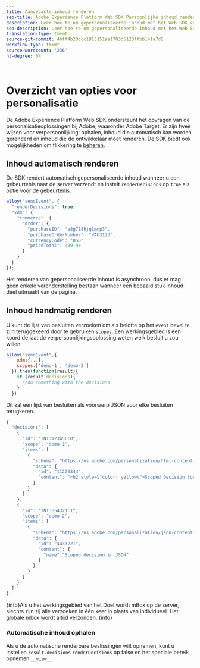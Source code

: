 ```yaml
---
title: Aangepaste inhoud renderen
seo-title: Adobe Experience Platform Web SDK Persoonlijke inhoud renderen
description: Leer hoe te om gepersonaliseerde inhoud met het Web SDK van het Platform van de Ervaring terug te geven
seo-description: Leer hoe te om gepersonaliseerde inhoud met het Web SDK van het Platform van de Ervaring terug te geven
translation-type: tm+mt
source-git-commit: 4bff4b20ccc1913151aa1783d5123ffbb141a7d0
workflow-type: tm+mt
source-wordcount: '236'
ht-degree: 0%

---
```



# Overzicht van opties voor personalisatie

De Adobe Experience Platform Web SDK ondersteunt het opvragen van de personalisatieoplossingen bij Adobe, waaronder Adobe Target. Er zijn twee wijzen voor verpersoonlijking: ophalen, inhoud die automatisch kan worden gerenderd en inhoud die de ontwikkelaar moet renderen. De SDK biedt ook mogelijkheden om flikkering te [beheren](../../edge/solution-specific/target/flicker-management.md).

## Inhoud automatisch renderen

De SDK rendert automatisch gepersonaliseerde inhoud wanneer u een gebeurtenis naar de server verzendt en instelt `renderDecisions` op `true` als optie voor de gebeurtenis.

```javascript
alloy("sendEvent", {
  "renderDecisions": true,
  "xdm": {
    "commerce": {
      "order": {
        "purchaseID": "a8g784hjq1mnp3",
        "purchaseOrderNumber": "VAU3123",
        "currencyCode": "USD",
        "priceTotal": 999.98
      }
    }
  }
});
```

Het renderen van gepersonaliseerde inhoud is asynchroon, dus er mag geen enkele veronderstelling bestaan wanneer een bepaald stuk inhoud deel uitmaakt van de pagina.

## Inhoud handmatig renderen

U kunt de lijst van besluiten verzoeken om als belofte op het `event` bevel te zijn teruggekeerd door te gebruiken `scopes`. Een werkingsgebied is een koord de laat de verpersoonlijkingsoplossing weten welk besluit u zou willen.

```javascript
alloy("sendEvent",{
    xdm:{...},
    scopes:['demo-1', 'demo-2']
  }).then(function(result){
    if (result.decisions){
      //do something with the decisions
    }
  })
```

Dit zal een lijst van besluiten als voorwerp JSON voor elke besluiten terugkeren.

```javascript
{
  "decisions": [
    {
      "id": "TNT:123456:0",
      "scope": "demo-1",
      "items": [
        {
          "schema": "https://ns.adobe.com/personalization/html-content-item",
          "data": {
            "id": "11223344",
            "content": "<h2 style=\"color: yellow\">Scoped Decision for location \"alloy-location-1\"</h2>"
          }
        }
      ]
    },
    {
      "id": "TNT:654321:1",
      "scope": "demo-2",
      "items": [
        {
          "schema": "https://ns.adobe.com/personalization/json-content-item",
          "data": {
            "id": "4433221",
            "content": {
              "name":"Scoped decision in JSON"
            }
          }
        }
      ]
    }
  ]
}
```

{info}Als u het werkingsgebied van het Doel wordt mBox op de server, slechts zijn zij alle verzoeken in één keer in plaats van individueel. Het globale mbox wordt altijd verzonden.
{info}

### Automatische inhoud ophalen

Als u de automatische renderbare beslissingen wilt opnemen, kunt u instellen `result.decisions` `renderDecisions` op false en het speciale bereik opnemen `__view__`
